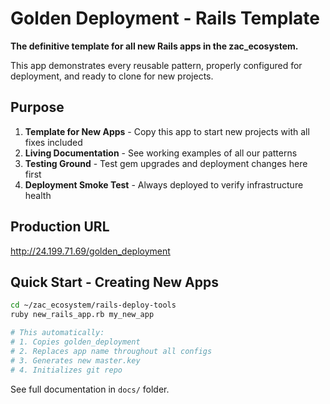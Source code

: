 # Golden Deployment - Rails Template

**The definitive template for all new Rails apps in the zac_ecosystem.**

This app demonstrates every reusable pattern, properly configured for deployment, and ready to clone for new projects.

## Purpose

1. **Template for New Apps** - Copy this app to start new projects with all fixes included
2. **Living Documentation** - See working examples of all our patterns
3. **Testing Ground** - Test gem upgrades and deployment changes here first
4. **Deployment Smoke Test** - Always deployed to verify infrastructure health

## Production URL

http://24.199.71.69/golden_deployment

## Quick Start - Creating New Apps

```bash
cd ~/zac_ecosystem/rails-deploy-tools
ruby new_rails_app.rb my_new_app

# This automatically:
# 1. Copies golden_deployment
# 2. Replaces app name throughout all configs
# 3. Generates new master.key
# 4. Initializes git repo
```

See full documentation in `docs/` folder.
